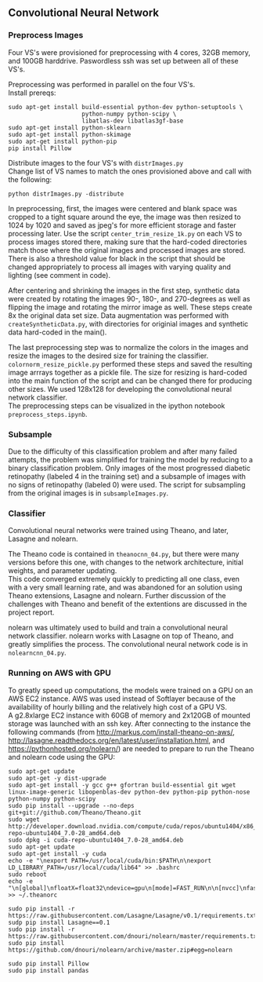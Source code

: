 ## Convolutional Neural Network

### Preprocess Images
Four VS's were provisioned for preprocessing with 4 cores, 32GB memory, and 100GB harddrive.
Paswordless ssh was set up between all of these VS's.

Preprocessing was performed in parallel on the four VS's.  
Install prereqs:
```
sudo apt-get install build-essential python-dev python-setuptools \
                     python-numpy python-scipy \
                     libatlas-dev libatlas3gf-base
sudo apt-get install python-sklearn
sudo apt-get install python-skimage
sudo apt-get install python-pip
pip install Pillow
```

Distribute images to the four VS's with ``distrImages.py``  
Change list of VS names to match the ones provisioned above and call with the following:
```
python distrImages.py -distribute
```

In preprocessing, first, the images were centered and blank space was cropped to a tight square around the eye, the image was then resized to 1024 by 1020 and saved as jpeg's for more efficient storage and faster processing later. Use the script ``center_trim_resize_1k.py`` on each VS to process images stored there, making sure that the hard-coded directories match those where the original images and processed images are stored. There is also a threshold value for black in the script that should be changed appropriately to process all images with varying quality and lighting (see comment in code).   

After centering and shrinking the images in the first step, synthetic data were created by rotating the images 90-, 180-, and 270-degrees as well as flipping the image and rotating the mirror image as well. These steps create 8x the original data set size. Data augmentation was performed with ``createSyntheticData.py``, with directories for originial images and synthetic data hard-coded in the main().    

The last preprocessing step was to normalize the colors in the images and resize the images to the desired size for training the classifier. ``colornorm_resize_pickle.py`` performed these steps and saved the resulting image arrrays together as a pickle file. The size for resizing is hard-coded into the main function of the script and can be changed there for producing other sizes. We used 128x128 for developing the convolutional neural network classifier.  
The preprocessing steps can be visualized in the ipython notebook ``preprocess_steps.ipynb``.  

### Subsample
Due to the difficulty of this classification problem and after many failed attempts, the problem was simplified for training the model by reducing to a binary classification problem. Only images of the most progressed diabetic retinopathy (labeled 4 in the training set) and a subsample of images with no signs of retinopathy (labeled 0) were used. The script for subsampling from the original images is in ``subsampleImages.py``.  

### Classifier
Convolutional neural networks were trained using Theano, and later, Lasagne and nolearn.

The Theano code is contained in ``theanocnn_04.py``, but there were many versions before this one, with changes to the network architecture, initial weights, and parameter updating.  
This code converged extremely quickly to predicting all one class, even with a very small learning rate, and was abandoned for an solution using Theano extensions, Lasagne and nolearn. Further discussion of the challenges with Theano and benefit of the extentions are discussed in the project report.  

nolearn was ultimately used to build and train a convolutional neural network classifier. nolearn works with Lasagne on top of Theano, and greatly simplifies the process. The convolutional neural network code is in ``nolearncnn_04.py``.

### Running on AWS with GPU
To greatly speed up computations, the models were trained on a GPU on an AWS EC2 instance. AWS was used instead of Softlayer because of the availability of hourly billing and the relatively high cost of a GPU VS.  
A g2.8xlarge EC2 instance with 60GB of memory and 2x120GB of mounted storage was launched with an ssh key. After connecting to the instance the following commands (from http://markus.com/install-theano-on-aws/, http://lasagne.readthedocs.org/en/latest/user/installation.html, and https://pythonhosted.org/nolearn/) are needed to prepare to run the Theano and nolearn code using the GPU:
```
sudo apt-get update
sudo apt-get -y dist-upgrade 
sudo apt-get install -y gcc g++ gfortran build-essential git wget linux-image-generic libopenblas-dev python-dev python-pip python-nose python-numpy python-scipy
sudo pip install --upgrade --no-deps git+git://github.com/Theano/Theano.git  
sudo wget http://developer.download.nvidia.com/compute/cuda/repos/ubuntu1404/x86_64/cuda-repo-ubuntu1404_7.0-28_amd64.deb  
sudo dpkg -i cuda-repo-ubuntu1404_7.0-28_amd64.deb  
sudo apt-get update
sudo apt-get install -y cuda  
echo -e "\nexport PATH=/usr/local/cuda/bin:$PATH\n\nexport LD_LIBRARY_PATH=/usr/local/cuda/lib64" >> .bashrc  
sudo reboot 
echo -e "\n[global]\nfloatX=float32\ndevice=gpu\n[mode]=FAST_RUN\n\n[nvcc]\nfastmath=True\n\n[cuda]\nroot=/usr/local/cuda" >> ~/.theanorc  

sudo pip install -r https://raw.githubusercontent.com/Lasagne/Lasagne/v0.1/requirements.txt
sudp pip install Lasagne==0.1
sudo pip install -r https://raw.githubusercontent.com/dnouri/nolearn/master/requirements.txt
sudo pip install https://github.com/dnouri/nolearn/archive/master.zip#egg=nolearn

sudo pip install Pillow
sudo pip install pandas
```
